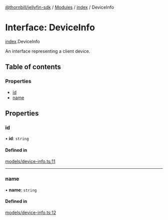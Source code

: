 [@thornbill/jellyfin-sdk](../README.md) / [Modules](../modules.md) / [index](../modules/index.md) / DeviceInfo

# Interface: DeviceInfo

[index](../modules/index.md).DeviceInfo

An interface representing a client device.

## Table of contents

### Properties

- [id](index.DeviceInfo.md#id)
- [name](index.DeviceInfo.md#name)

## Properties

### id

• **id**: `string`

#### Defined in

[models/device-info.ts:11](https://github.com/jellyfin/jellyfin-sdk-typescript/blob/7402732/src/models/device-info.ts#L11)

___

### name

• **name**: `string`

#### Defined in

[models/device-info.ts:12](https://github.com/jellyfin/jellyfin-sdk-typescript/blob/7402732/src/models/device-info.ts#L12)
